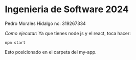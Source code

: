 # Ingenieria de Software 2024

Pedro Morales Hidalgo
nc: 319267334

*Como ejecutar*: Ya que tienes node js y el react, toca hacer: 

```
npm start
```

Esto posicionado en el carpeta del my-app.